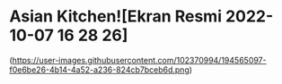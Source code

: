 # Asian Kitchen![Ekran Resmi 2022-10-07 16 28 26]
(https://user-images.githubusercontent.com/102370994/194565097-f0e6be26-4b14-4a52-a236-824cb7bceb6d.png)
